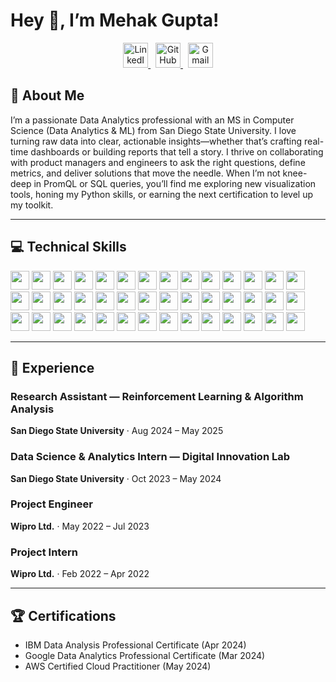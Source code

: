 # Hey 👋, I’m **Mehak Gupta!**

<p align="center">
  <a href="https://www.linkedin.com/in/mehak-gupta-10973a19a/">
    <img src="https://img.shields.io/badge/LinkedIn-0077B5?logo=linkedin"
         alt="LinkedIn" height="40" />
  </a>
  &nbsp;
  <a href="https://github.com/Mgupta1610">
    <img src="https://img.shields.io/badge/GitHub-181717?logo=github"
         alt="GitHub" height="40" />
  </a>
  &nbsp;
  <a href="mailto:mehakgupta1999@gmail.com">
    <img src="https://img.shields.io/badge/Gmail-D14836?logo=gmail&logoColor=white&style=flat-square"
         alt="Gmail" height="40" />
  </a>
</p>

## 🚀 About Me
I’m a passionate Data Analytics professional with an MS in Computer Science (Data Analytics & ML) from San Diego State University. I love turning raw data into clear, actionable insights—whether that’s crafting real-time dashboards or building reports that tell a story. I thrive on collaborating with product managers and engineers to ask the right questions, define metrics, and deliver solutions that move the needle. When I’m not knee-deep in PromQL or SQL queries, you’ll find me exploring new visualization tools, honing my Python skills, or earning the next certification to level up my toolkit.

---

## 💻 Technical Skills
<p align="left">

<img src="https://img.shields.io/badge/Python-3776AB?logo=python&logoColor=white" height="30"/>
<img src="https://img.shields.io/badge/R-276DC3?logo=r&logoColor=white" height="30"/>
<img src="https://img.shields.io/badge/SQL-4479A1?logo=mysql&logoColor=white" height="30"/>
<img src="https://img.shields.io/badge/SAS-000000?logo=sas&logoColor=white" height="30"/>
<img src="https://img.shields.io/badge/C++-00599C?logo=c%2B%2B&logoColor=white" height="30"/>
<img src="https://img.shields.io/badge/MongoDB-47A248?logo=mongodb&logoColor=white" height="30"/>
<img src="https://img.shields.io/badge/BigQuery-4285F4?logo=googlecloud&logoColor=white" height="30"/>
<img src="https://img.shields.io/badge/Snowflake-39B7E1?logo=snowflake&logoColor=white" height="30"/>
<img src="https://img.shields.io/badge/Redshift-8C4FFF?logo=amazonaws&logoColor=white" height="30"/>
<img src="https://img.shields.io/badge/Azure%20SQL-0078D4?logo=microsoft-azure&logoColor=white" height="30"/>
<img src="https://img.shields.io/badge/SSMS-CC2927?logo=microsoft-sql-server&logoColor=white" height="30"/>
<img src="https://img.shields.io/badge/Tableau-4E9BCD?logo=tableau&logoColor=white" height="30"/>
<img src="https://img.shields.io/badge/Power%20BI-F2C811?logo=microsoft-power-bi&logoColor=black" height="30"/>
<img src="https://img.shields.io/badge/Excel-217346?logo=microsoft-excel&logoColor=white" height="30"/>
<img src="https://img.shields.io/badge/VBA-867DB1?logo=visual-basic&logoColor=white" height="30"/>
<img src="https://img.shields.io/badge/QuickSight-FF9900?logo=amazon-aws&logoColor=white" height="30"/>
<img src="https://img.shields.io/badge/Grafana-F46800?logo=grafana&logoColor=white" height="30"/>
<img src="https://img.shields.io/badge/Pandas-150458?logo=pandas&logoColor=white" height="30"/>
<img src="https://img.shields.io/badge/NumPy-013243?logo=numpy&logoColor=white" height="30"/>
<img src="https://img.shields.io/badge/Scikit--learn-F7931E?logo=scikit-learn&logoColor=white" height="30"/>
<img src="https://img.shields.io/badge/TensorFlow-FF6F00?logo=tensorflow&logoColor=white" height="30"/>
<img src="https://img.shields.io/badge/Keras-D00000?logo=keras&logoColor=white" height="30"/>
<img src="https://img.shields.io/badge/PyTorch-EE4C2C?logo=pytorch&logoColor=white" height="30"/>
<img src="https://img.shields.io/badge/Matplotlib-11557C?logo=python&logoColor=white" height="30"/>
<img src="https://img.shields.io/badge/Seaborn-1E90FF?logo=python&logoColor=white" height="30"/>
<img src="https://img.shields.io/badge/AWS%20Cloud-FF9900?logo=amazon-aws&logoColor=white" height="30"/>
<img src="https://img.shields.io/badge/GCP-4285F4?logo=googlecloud&logoColor=white" height="30"/>
<img src="https://img.shields.io/badge/Azure-0078D4?logo=microsoft-azure&logoColor=white" height="30"/>
<img src="https://img.shields.io/badge/Azure%20Data%20Factory-0078D4?logo=microsoft-azure&logoColor=white" height="30"/>
<img src="https://img.shields.io/badge/Airflow-017CEE?logo=apache-airflow&logoColor=white" height="30"/>
<img src="https://img.shields.io/badge/Jenkins-D24939?logo=jenkins&logoColor=white" height="30"/>
<img src="https://img.shields.io/badge/Docker-2496ED?logo=docker&logoColor=white" height="30"/>
<img src="https://img.shields.io/badge/Kubernetes-326CE5?logo=kubernetes&logoColor=white" height="30"/>
<img src="https://img.shields.io/badge/EMR-FF9900?logo=amazon-aws&logoColor=white" height="30"/>
<img src="https://img.shields.io/badge/Stakeholder%20Communication-6D9EEB?logo=communication&logoColor=white" height="30"/>
<img src="https://img.shields.io/badge/Requirement%20Gathering-8E44AD?logo=clipboard&logoColor=white" height="30"/>
<img src="https://img.shields.io/badge/Agile%20Support-FCA121?logo=agile&logoColor=white" height="30"/>
<img src="https://img.shields.io/badge/A/B%20Testing-FF7043?logo=experiment&logoColor=white" height="30"/>
<img src="https://img.shields.io/badge/Forecasting-2196F3?logo=chart&logoColor=white" height="30"/>
<img src="https://img.shields.io/badge/KPI%20Reporting-00BCD4?logo=analytics&logoColor=white" height="30"/>
<img src="https://img.shields.io/badge/AWS%20Certified%20Cloud%20Practitioner-FF9900?logo=amazonaws&logoColor=white" height="30"/>
<img src="https://img.shields.io/badge/Google%20Data%20Analytics-34A853?logo=google&logoColor=white" height="30"/>

</p>



---

## 🙌 Experience

### Research Assistant — Reinforcement Learning & Algorithm Analysis  
**San Diego State University** · Aug 2024 – May 2025

### Data Science & Analytics Intern — Digital Innovation Lab  
**San Diego State University** · Oct 2023 – May 2024  

### Project Engineer  
**Wipro Ltd.** · May 2022 – Jul 2023 

### Project Intern  
**Wipro Ltd.** · Feb 2022 – Apr 2022  

---

## 🏆 Certifications
- IBM Data Analysis Professional Certificate (Apr 2024)  
- Google Data Analytics Professional Certificate (Mar 2024)  
- AWS Certified Cloud Practitioner (May 2024)



